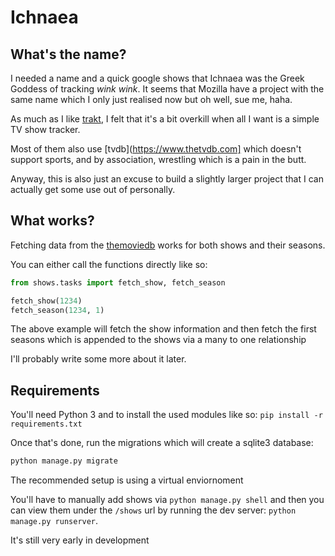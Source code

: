 # Ichnaea

## What's the name?

I needed a name and a quick google shows that Ichnaea was the Greek Goddess of tracking *wink wink*. It seems that Mozilla have a project with the same name which I only just realised now but oh well, sue me, haha.

As much as I like [trakt](https://trakt.tv), I felt that it's a bit overkill when all I want is a simple TV show tracker.

Most of them also use [tvdb](https://www.thetvdb.com] which doesn't support sports, and by association, wrestling which is a pain in the butt.

Anyway, this is also just an excuse to build a slightly larger project that I can actually get some use out of personally.

## What works?

Fetching data from the [themoviedb](https://themoviedb.org) works for both shows and their seasons.

You can either call the functions directly like so:

```python
from shows.tasks import fetch_show, fetch_season

fetch_show(1234)
fetch_season(1234, 1)
```

The above example will fetch the show information and then fetch the first seasons which is appended to the shows via a many to one relationship

I'll probably write some more about it later.

## Requirements

You'll need Python 3 and to install the used modules like so: `pip install -r requirements.txt`

Once that's done, run the migrations which will create a sqlite3 database:

```python
python manage.py migrate
```

The recommended setup is using a virtual enviornoment

You'll have to manually add shows via `python manage.py shell` and then you can view them under the `/shows` url by running the dev server: `python manage.py runserver`.

It's still very early in development
